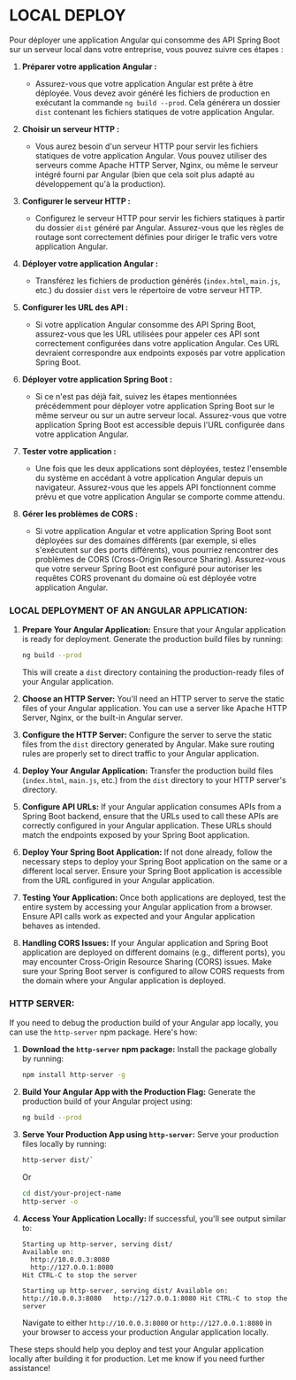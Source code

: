 # LOCAL DEPLOY

Pour déployer une application Angular qui consomme des API Spring Boot sur un serveur local dans votre entreprise, vous pouvez suivre ces étapes :

1. **Préparer votre application Angular :**
   
   - Assurez-vous que votre application Angular est prête à être déployée. Vous devez avoir généré les fichiers de production en exécutant la commande `ng build --prod`. Cela générera un dossier `dist` contenant les fichiers statiques de votre application Angular.

2. **Choisir un serveur HTTP :**
   
   - Vous aurez besoin d'un serveur HTTP pour servir les fichiers statiques de votre application Angular. Vous pouvez utiliser des serveurs comme Apache HTTP Server, Nginx, ou même le serveur intégré fourni par Angular (bien que cela soit plus adapté au développement qu'à la production).

3. **Configurer le serveur HTTP :**
   
   - Configurez le serveur HTTP pour servir les fichiers statiques à partir du dossier `dist` généré par Angular. Assurez-vous que les règles de routage sont correctement définies pour diriger le trafic vers votre application Angular.

4. **Déployer votre application Angular :**
   
   - Transférez les fichiers de production générés (`index.html`, `main.js`, etc.) du dossier `dist` vers le répertoire de votre serveur HTTP.

5. **Configurer les URL des API :**
   
   - Si votre application Angular consomme des API Spring Boot, assurez-vous que les URL utilisées pour appeler ces API sont correctement configurées dans votre application Angular. Ces URL devraient correspondre aux endpoints exposés par votre application Spring Boot.

6. **Déployer votre application Spring Boot :**
   
   - Si ce n'est pas déjà fait, suivez les étapes mentionnées précédemment pour déployer votre application Spring Boot sur le même serveur ou sur un autre serveur local. Assurez-vous que votre application Spring Boot est accessible depuis l'URL configurée dans votre application Angular.

7. **Tester votre application :**
   
   - Une fois que les deux applications sont déployées, testez l'ensemble du système en accédant à votre application Angular depuis un navigateur. Assurez-vous que les appels API fonctionnent comme prévu et que votre application Angular se comporte comme attendu.

8. **Gérer les problèmes de CORS :**
   
   - Si votre application Angular et votre application Spring Boot sont déployées sur des domaines différents (par exemple, si elles s'exécutent sur des ports différents), vous pourriez rencontrer des problèmes de CORS (Cross-Origin Resource Sharing). Assurez-vous que votre serveur Spring Boot est configuré pour autoriser les requêtes CORS provenant du domaine où est déployée votre application Angular.

### LOCAL DEPLOYMENT OF AN ANGULAR APPLICATION:

1. **Prepare Your Angular Application:** Ensure that your Angular application is ready for deployment. Generate the production build files by running:
   
   ```bash
   ng build --prod
   ```
   
   This will create a `dist` directory containing the production-ready files of your Angular application.

2. **Choose an HTTP Server:** You'll need an HTTP server to serve the static files of your Angular application. You can use a server like Apache HTTP Server, Nginx, or the built-in Angular server.

3. **Configure the HTTP Server:** Configure the server to serve the static files from the `dist` directory generated by Angular. Make sure routing rules are properly set to direct traffic to your Angular application.

4. **Deploy Your Angular Application:** Transfer the production build files (`index.html`, `main.js`, etc.) from the `dist` directory to your HTTP server's directory.

5. **Configure API URLs:** If your Angular application consumes APIs from a Spring Boot backend, ensure that the URLs used to call these APIs are correctly configured in your Angular application. These URLs should match the endpoints exposed by your Spring Boot application.

6. **Deploy Your Spring Boot Application:** If not done already, follow the necessary steps to deploy your Spring Boot application on the same or a different local server. Ensure your Spring Boot application is accessible from the URL configured in your Angular application.

7. **Testing Your Application:** Once both applications are deployed, test the entire system by accessing your Angular application from a browser. Ensure API calls work as expected and your Angular application behaves as intended.

8. **Handling CORS Issues:** If your Angular application and Spring Boot application are deployed on different domains (e.g., different ports), you may encounter Cross-Origin Resource Sharing (CORS) issues. Make sure your Spring Boot server is configured to allow CORS requests from the domain where your Angular application is deployed.

### HTTP SERVER:

If you need to debug the production build of your Angular app locally, you can use the `http-server` npm package. Here's how:

1. **Download the `http-server` npm package:** Install the package globally by running:
   
   ```bash
   npm install http-server -g
   ```

2. **Build Your Angular App with the Production Flag:** Generate the production build of your Angular project using:
   
   ```bash
   ng build --prod
   ```

3. **Serve Your Production App using `http-server`:** Serve your production files locally by running:
   
   ```bash
   http-server dist/`
   ```
   
   Or
   
   
   
   ```bash
   cd dist/your-project-name
   http-server -o
   ```

4. **Access Your Application Locally:** If successful, you'll see output similar to:
   
   ```console
   Starting up http-server, serving dist/
   Available on:
     http://10.0.0.3:8080
     http://127.0.0.1:8080
   Hit CTRL-C to stop the server
   ```
   
   
   
   `Starting up http-server, serving dist/ Available on:   http://10.0.0.3:8080   http://127.0.0.1:8080 Hit CTRL-C to stop the server`
   
   Navigate to either `http://10.0.0.3:8080` or `http://127.0.0.1:8080` in your browser to access your production Angular application locally.

These steps should help you deploy and test your Angular application locally after building it for production. Let me know if you need further assistance!
